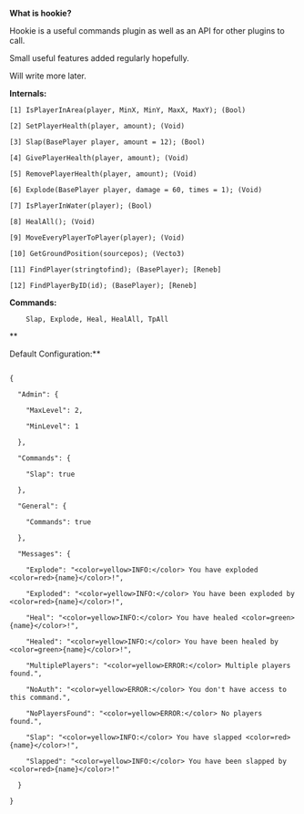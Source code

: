 **What is hookie?**

Hookie is a useful commands plugin as well as an API for other plugins to call.


Small useful features added regularly hopefully.


Will write more later.

**Internals:**

    [1] IsPlayerInArea(player, MinX, MinY, MaxX, MaxY); (Bool)

    [2] SetPlayerHealth(player, amount); (Void)

    [3] Slap(BasePlayer player, amount = 12); (Bool)

    [4] GivePlayerHealth(player, amount); (Void)

    [5] RemovePlayerHealth(player, amount); (Void)

    [6] Explode(BasePlayer player, damage = 60, times = 1); (Void)

    [7] IsPlayerInWater(player); (Bool)

    [8] HealAll(); (Void)

    [9] MoveEveryPlayerToPlayer(player); (Void)

    [10] GetGroundPosition(sourcepos); (Vecto3)

    [11] FindPlayer(stringtofind); (BasePlayer); [Reneb]

    [12] FindPlayerByID(id); (BasePlayer); [Reneb]

**Commands:**

        Slap, Explode, Heal, HealAll, TpAll
**

Default Configuration:**

````

{

  "Admin": {

    "MaxLevel": 2,

    "MinLevel": 1

  },

  "Commands": {

    "Slap": true

  },

  "General": {

    "Commands": true

  },

  "Messages": {

    "Explode": "<color=yellow>INFO:</color> You have exploded <color=red>{name}</color>!",

    "Exploded": "<color=yellow>INFO:</color> You have been exploded by <color=red>{name}</color>!",

    "Heal": "<color=yellow>INFO:</color> You have healed <color=green>{name}</color>!",

    "Healed": "<color=yellow>INFO:</color> You have been healed by <color=green>{name}</color>!",

    "MultiplePlayers": "<color=yellow>ERROR:</color> Multiple players found.",

    "NoAuth": "<color=yellow>ERROR:</color> You don't have access to this command.",

    "NoPlayersFound": "<color=yellow>ERROR:</color> No players found.",

    "Slap": "<color=yellow>INFO:</color> You have slapped <color=red>{name}</color>!",

    "Slapped": "<color=yellow>INFO:</color> You have been slapped by <color=red>{name}</color>!"

  }

}

 
````